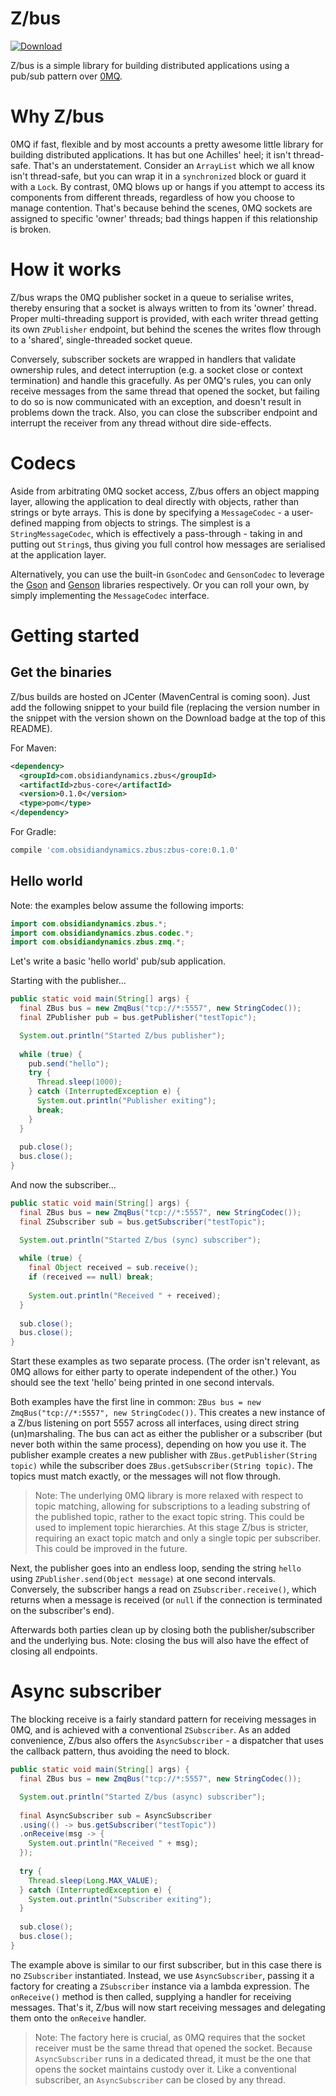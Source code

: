 Z/bus
===
[ ![Download](https://api.bintray.com/packages/obsidiandynamics/zbus/zbus-core/images/download.svg) ](https://bintray.com/obsidiandynamics/zbus/zbus-core/_latestVersion)

Z/bus is a simple library for building distributed applications using a pub/sub pattern over [0MQ](http://zeromq.org/).

# Why Z/bus
0MQ if fast, flexible and by most accounts a pretty awesome little library for building distributed applications. It has but one Achilles' heel; it isn't thread-safe. That's an understatement. Consider an `ArrayList` which we all know isn't thread-safe, but you can wrap it in a `synchronized` block or guard it with a `Lock`. By contrast, 0MQ blows up or hangs if you attempt to access its components from different threads, regardless of how you choose to manage contention. That's because behind the scenes, 0MQ sockets are assigned to specific 'owner' threads; bad things happen if this relationship is broken.

# How it works
Z/bus wraps the 0MQ publisher socket in a queue to serialise writes, thereby ensuring that a socket is always written to from its 'owner' thread. Proper multi-threading support is provided, with each writer thread getting its own `ZPublisher` endpoint, but behind the scenes the writes flow through to a 'shared', single-threaded socket queue.

Conversely, subscriber sockets are wrapped in handlers that validate ownership rules, and detect interruption (e.g. a socket close or context termination) and handle this gracefully. As per 0MQ's rules, you can only receive messages from the same thread that opened the socket, but failing to do so is now communicated with an exception, and doesn't result in problems down the track. Also, you can close the subscriber endpoint and interrupt the receiver from any thread without dire side-effects.

# Codecs
Aside from arbitrating 0MQ socket access, Z/bus offers an object mapping layer, allowing the application to deal directly with objects, rather than strings or byte arrays. This is done by specifying a `MessageCodec` - a user-defined mapping from objects to strings. The simplest is a `StringMessageCodec`, which is effectively a pass-through - taking in and putting out `String`s, thus giving you full control how messages are serialised at the application layer.

Alternatively, you can use the built-in `GsonCodec` and `GensonCodec` to leverage the [Gson](https://github.com/google/gson) and [Genson](https://owlike.github.io/genson/) libraries respectively. Or you can roll your own, by simply implementing the `MessageCodec` interface.

# Getting started
## Get the binaries
Z/bus builds are hosted on JCenter (MavenCentral is coming soon). Just add the following snippet to your build file (replacing the version number in the snippet with the version shown on the Download badge at the top of this README).

For Maven:

```xml
<dependency>
  <groupId>com.obsidiandynamics.zbus</groupId>
  <artifactId>zbus-core</artifactId>
  <version>0.1.0</version>
  <type>pom</type>
</dependency>
```

For Gradle:

```groovy
compile 'com.obsidiandynamics.zbus:zbus-core:0.1.0'
```

## Hello world
Note: the examples below assume the following imports:

```java
import com.obsidiandynamics.zbus.*;
import com.obsidiandynamics.zbus.codec.*;
import com.obsidiandynamics.zbus.zmq.*;
```

Let's write a basic 'hello world' pub/sub application.

Starting with the publisher...

```java
public static void main(String[] args) {
  final ZBus bus = new ZmqBus("tcp://*:5557", new StringCodec());
  final ZPublisher pub = bus.getPublisher("testTopic");

  System.out.println("Started Z/bus publisher");
  
  while (true) {
    pub.send("hello");
    try {
      Thread.sleep(1000);
    } catch (InterruptedException e) {
      System.out.println("Publisher exiting");
      break;
    }
  }
  
  pub.close();
  bus.close();
}
```

And now the subscriber...

```java
public static void main(String[] args) {
  final ZBus bus = new ZmqBus("tcp://*:5557", new StringCodec());
  final ZSubscriber sub = bus.getSubscriber("testTopic");

  System.out.println("Started Z/bus (sync) subscriber");
  
  while (true) {
    final Object received = sub.receive();
    if (received == null) break;
    
    System.out.println("Received " + received);
  }
  
  sub.close();
  bus.close();
} 
```

Start these examples as two separate process. (The order isn't relevant, as 0MQ allows for either party to operate independent of the other.) You should see the text 'hello' being printed in one second intervals.

Both examples have the first line in common: `ZBus bus = new ZmqBus("tcp://*:5557", new StringCodec())`. This creates a new instance of a Z/bus listening on port 5557 across all interfaces, using direct string (un)marshaling. The bus can act as either the publisher or a subscriber (but never both within the same process), depending on how you use it. The publisher example creates a new publisher with `ZBus.getPublisher(String topic)` while the subscriber does `ZBus.getSubscriber(String topic)`. The topics must match exactly, or the messages will not flow through.

> Note: The underlying 0MQ library is more relaxed with respect to topic matching, allowing for subscriptions to a leading substring of the published topic, rather to the exact topic string. This could be used to implement topic hierarchies. At this stage Z/bus is stricter, requiring an exact topic match and only a single topic per subscriber. This could be improved in the future.

Next, the publisher goes into an endless loop, sending the string `hello` using `ZPublisher.send(Object message)` at one second intervals. Conversely, the subscriber hangs a read on `ZSubscriber.receive()`, which returns when a message is received (or `null` if the connection is terminated on the subscriber's end).

Afterwards both parties clean up by closing both the publisher/subscriber and the underlying bus. Note: closing the bus will also have the effect of closing all endpoints.

# Async subscriber
The blocking receive is a fairly standard pattern for receiving messages in 0MQ, and is achieved with a conventional `ZSubscriber`. As an added convenience, Z/bus also offers the `AsyncSubscriber` - a dispatcher that uses the callback pattern, thus avoiding the need to block.

```java
public static void main(String[] args) {
  final ZBus bus = new ZmqBus("tcp://*:5557", new StringCodec());

  System.out.println("Started Z/bus (async) subscriber");
  
  final AsyncSubscriber sub = AsyncSubscriber
  .using(() -> bus.getSubscriber("testTopic"))
  .onReceive(msg -> {
    System.out.println("Received " + msg);
  });
  
  try {
    Thread.sleep(Long.MAX_VALUE);
  } catch (InterruptedException e) {
    System.out.println("Subscriber exiting");
  }
  
  sub.close();
  bus.close();
}
```

The example above is similar to our first subscriber, but in this case there is no `ZSubscriber` instantiated. Instead, we use `AsyncSubscriber`, passing it a factory for creating a `ZSubscriber` instance via a lambda expression. The `onReceive()` method is then called, supplying a handler for receiving messages. That's it, Z/bus will now start receiving messages and delegating them onto the `onReceive` handler.

> Note: The factory here is crucial, as 0MQ requires that the socket receiver must be the same thread that opened the socket. Because `AsyncSubscriber` runs in a dedicated thread, it must be the one that opens the socket maintains custody over it. Like a conventional subscriber, an `AsyncSubscriber` can be closed by any thread.